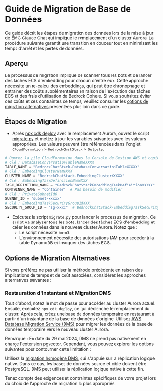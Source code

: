 # Guide de Migration de Base de Données

Ce guide décrit les étapes de migration des données lors de la mise à jour de EMC Claude Chat qui implique le remplacement d'un cluster Aurora. La procédure suivante garantit une transition en douceur tout en minimisant les temps d'arrêt et les pertes de données.

## Aperçu

Le processus de migration implique de scanner tous les bots et de lancer des tâches ECS d'embedding pour chacun d'entre eux. Cette approche nécessite un re-calcul des embeddings, qui peut être chronophage et entraîner des coûts supplémentaires en raison de l'exécution des tâches ECS et des frais d'utilisation de Bedrock Cohere. Si vous souhaitez éviter ces coûts et ces contraintes de temps, veuillez consulter les [options de migration alternatives](#alternative-migration-options) présentées plus loin dans ce guide.

## Étapes de Migration

- Après [npx cdk deploy](../README.md#deploy-using-cdk) avec le remplacement Aurora, ouvrez le script [migrate.py](./migrate.py) et mettez à jour les variables suivantes avec les valeurs appropriées. Les valeurs peuvent être référencées dans l'onglet `CloudFormation` > `BedrockChatStack` > `Outputs`.

```py
# Ouvrez la pile CloudFormation dans la Console de Gestion AWS et copiez les valeurs à partir de l'onglet Outputs.
# Clé : DatabaseConversationTableNameXXXX
TABLE_NAME = "BedrockChatStack-DatabaseConversationTableXXXXX"
# Clé : EmbeddingClusterNameXXX
CLUSTER_NAME = "BedrockChatStack-EmbeddingClusterXXXXX"
# Clé : EmbeddingTaskDefinitionNameXXX
TASK_DEFINITION_NAME = "BedrockChatStackEmbeddingTaskDefinitionXXXXX"
CONTAINER_NAME = "Container"  # Pas besoin de modifier
# Clé : PrivateSubnetId0
SUBNET_ID = "subnet-xxxxx"
# Clé : EmbeddingTaskSecurityGroupIdXXX
SECURITY_GROUP_ID = "sg-xxxx"  # BedrockChatStack-EmbeddingTaskSecurityGroupXXXXX
```

- Exécutez le script `migrate.py` pour lancer le processus de migration. Ce script va analyser tous les bots, lancer des tâches ECS d'embedding et créer les données dans le nouveau cluster Aurora. Notez que :
  - Le script nécessite `boto3`.
  - L'environnement nécessite des autorisations IAM pour accéder à la table DynamoDB et invoquer des tâches ECS.

## Options de Migration Alternatives

Si vous préférez ne pas utiliser la méthode précédente en raison des implications de temps et de coût associées, considérez les approches alternatives suivantes :

### Restauration d'Instantané et Migration DMS

Tout d'abord, notez le mot de passe pour accéder au cluster Aurora actuel. Ensuite, exécutez `npx cdk deploy`, ce qui déclenche le remplacement du cluster. Après cela, créez une base de données temporaire en restaurant à partir d'un instantané de la base de données d'origine.
Utilisez [AWS Database Migration Service (DMS)](https://aws.amazon.com/dms/) pour migrer les données de la base de données temporaire vers le nouveau cluster Aurora.

Remarque : En date du 29 mai 2024, DMS ne prend pas nativement en charge l'extension pgvector. Cependant, vous pouvez explorer les options suivantes pour contourner cette limitation :

Utilisez la [migration homogène DMS](https://docs.aws.amazon.com/dms/latest/userguide/dm-migrating-data.html), qui s'appuie sur la réplication logique native. Dans ce cas, les bases de données source et cible doivent être PostgreSQL. DMS peut utiliser la réplication logique native à cette fin.

Tenez compte des exigences et contraintes spécifiques de votre projet lors du choix de l'approche de migration la plus appropriée.